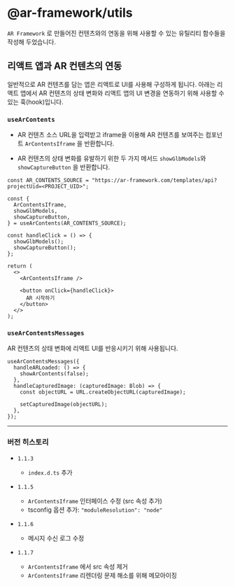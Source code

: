# @ar-framework/utils

`AR Framework` 로 만들어진 컨텐츠와의 연동을 위해 사용할 수 있는 유틸리티 함수들을 작성해 두었습니다.

## 리액트 앱과 AR 컨텐츠의 연동

일반적으로 AR 컨텐츠를 담는 앱은 리액트로 UI를 사용해 구성하게 됩니다. 아래는 리액트 앱에서 AR 컨텐츠의 상태 변화와 리액트 앱의 UI 변경을 연동하기 위해 사용할 수 있는 훅(hook)입니다.

### `useArContents`

- AR 컨텐츠 소스 URL을 입력받고 iframe을 이용해 AR 컨텐츠를 보여주는 컴포넌트 `ArContentsIframe` 을 반환합니다.

- AR 컨텐츠의 상태 변화를 유발하기 위한 두 가지 메서드 `showGlbModels`와 `showCaptureButton` 을 반환합니다.

```
const AR_CONTENTS_SOURCE = "https://ar-framework.com/templates/api?projectUid=<PROJECT_UID>";

const {
  ArContentsIframe,
  showGlbModels,
  showCaptureButton,
} = useArContents(AR_CONTENTS_SOURCE);

const handleClick = () => {
  showGlbModels();
  showCaptureButton();
};

return (
  <>
    <ArContentsIframe />

    <button onClick={handleClick}>
      AR 시작하기
    </button>
  </>
);
```

### `useArContentsMessages`

AR 컨텐츠의 상태 변화에 리액트 UI를 반응시키기 위해 사용됩니다.

```
useArContentsMessages({
  handleARLoaded: () => {
    showArContents(false);
  },
  handleCapturedImage: (capturedImage: Blob) => {
    const objectURL = URL.createObjectURL(capturedImage);

    setCapturedImage(objectURL);
  },
});
```

---

### 버전 히스토리

- `1.1.3`
  - `index.d.ts` 추가
- `1.1.5`

  - `ArContentsIframe` 인터페이스 수정 (src 속성 추가)
  - tsconfig 옵션 추가: `"moduleResolution": "node"`

- `1.1.6`

  - 메시지 수신 로그 수정

- `1.1.7`
  - `ArContentsIframe` 에서 src 속성 제거
  - `ArContentsIframe` 리렌더링 문제 해소를 위해 메모아이징
